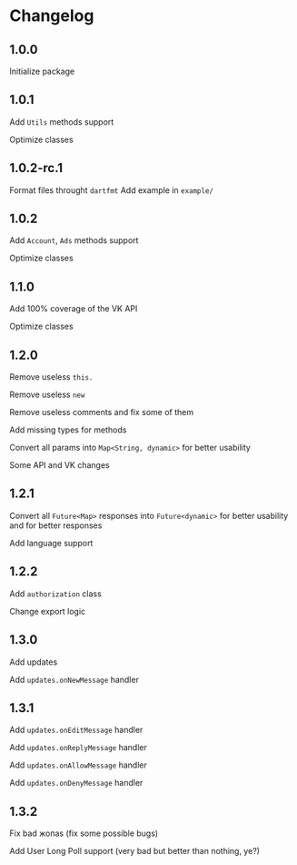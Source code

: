 # Changelog

## 1.0.0

Initialize package

## 1.0.1

Add `Utils` methods support

Optimize classes

## 1.0.2-rc.1

Format files throught `dartfmt`
Add example in `example/`

## 1.0.2

Add `Account`, `Ads` methods support

Optimize classes

## 1.1.0

Add 100% coverage of the VK API

Optimize classes

## 1.2.0

Remove useless `this.`

Remove useless `new`

Remove useless comments and fix some of them

Add missing types for methods

Convert all params into `Map<String, dynamic>` for better usability

Some API and VK changes

## 1.2.1

Convert all `Future<Map>` responses into `Future<dynamic>` for better usability and for better responses

Add language support

## 1.2.2

Add `authorization` class

Change export logic

## 1.3.0

Add updates

Add `updates.onNewMessage` handler

## 1.3.1

Add `updates.onEditMessage` handler

Add `updates.onReplyMessage` handler

Add `updates.onAllowMessage` handler

Add `updates.onDenyMessage` handler

## 1.3.2

Fix bad жопаs (fix some possible bugs)

Add User Long Poll support (very bad but better than nothing, ye?)
